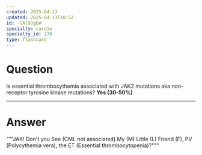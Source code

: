 ```yaml
---
created: 2025-04-13
updated: 2025-04-13T10:52
id: -lAl9]gG#
specialty: cardio
specialty_id: 270
type: flashcard
---
```


# Question
Is essential thrombocythemia associated with JAK2 mutations aka non-receptor tyrosine kinase mutations?   **Yes (30-50%)**

---

# Answer
"""JAK! Don't you See (CML not associated) My (M) Little (L) Friend (F), PV (Polycythemia vera), the ET (Essential thrombocytopenia)?"""